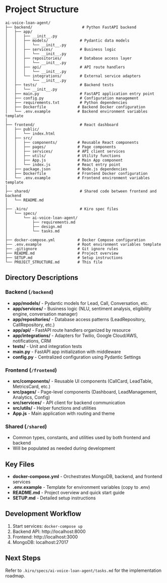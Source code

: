 # Project Structure

```
ai-voice-loan-agent/
├── backend/                      # Python FastAPI backend
│   ├── app/
│   │   ├── __init__.py
│   │   ├── models/              # Pydantic data models
│   │   │   └── __init__.py
│   │   ├── services/            # Business logic
│   │   │   └── __init__.py
│   │   ├── repositories/        # Database access layer
│   │   │   └── __init__.py
│   │   ├── api/                 # API route handlers
│   │   │   └── __init__.py
│   │   └── integrations/        # External service adapters
│   │       └── __init__.py
│   ├── tests/                   # Backend tests
│   │   └── __init__.py
│   ├── main.py                  # FastAPI application entry point
│   ├── config.py                # Configuration management
│   ├── requirements.txt         # Python dependencies
│   ├── Dockerfile              # Backend Docker configuration
│   └── .env.example            # Backend environment variables template
│
├── frontend/                    # React dashboard
│   ├── public/
│   │   └── index.html
│   ├── src/
│   │   ├── components/         # Reusable React components
│   │   ├── pages/              # Page components
│   │   ├── services/           # API client services
│   │   ├── utils/              # Utility functions
│   │   ├── App.js              # Main App component
│   │   └── index.js            # React entry point
│   ├── package.json            # Node.js dependencies
│   ├── Dockerfile              # Frontend Docker configuration
│   └── .env.example            # Frontend environment variables template
│
├── shared/                      # Shared code between frontend and backend
│   └── README.md
│
├── .kiro/                       # Kiro spec files
│   └── specs/
│       └── ai-voice-loan-agent/
│           ├── requirements.md
│           ├── design.md
│           └── tasks.md
│
├── docker-compose.yml          # Docker Compose configuration
├── .env.example                # Root environment variables template
├── .gitignore                  # Git ignore rules
├── README.md                   # Project overview
├── SETUP.md                    # Setup instructions
└── PROJECT_STRUCTURE.md        # This file

```

## Directory Descriptions

### Backend (`/backend`)

- **app/models/** - Pydantic models for Lead, Call, Conversation, etc.
- **app/services/** - Business logic (NLU, sentiment analysis, eligibility engine, conversation manager)
- **app/repositories/** - Database access patterns (LeadRepository, CallRepository, etc.)
- **app/api/** - FastAPI route handlers organized by resource
- **app/integrations/** - Adapters for Twilio, Google Cloud/AWS, notifications, CRM
- **tests/** - Unit and integration tests
- **main.py** - FastAPI app initialization with middleware
- **config.py** - Centralized configuration using Pydantic Settings

### Frontend (`/frontend`)

- **src/components/** - Reusable UI components (CallCard, LeadTable, MetricsCard, etc.)
- **src/pages/** - Page-level components (Dashboard, LeadManagement, Analytics, Config)
- **src/services/** - API client for backend communication
- **src/utils/** - Helper functions and utilities
- **App.js** - Main application with routing and theme

### Shared (`/shared`)

- Common types, constants, and utilities used by both frontend and backend
- Will be populated as needed during development

## Key Files

- **docker-compose.yml** - Orchestrates MongoDB, backend, and frontend services
- **.env.example** - Template for environment variables (copy to .env)
- **README.md** - Project overview and quick start guide
- **SETUP.md** - Detailed setup instructions

## Development Workflow

1. Start services: `docker-compose up`
2. Backend API: http://localhost:8000
3. Frontend: http://localhost:3000
4. MongoDB: localhost:27017

## Next Steps

Refer to `.kiro/specs/ai-voice-loan-agent/tasks.md` for the implementation roadmap.
